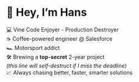 # 👋 Hey, I’m Hans  

💻 Vine Code Enjoyer - Production Destroyer  
☕ Coffee-powered engineer @ Salesforce  
🏎 Motorsport addict  
🛠 Brewing a **top-secret** 2-year project  
   _(this line will self-destruct if I miss the deadline)_  
📈 Always chasing better, faster, smarter solutions  
